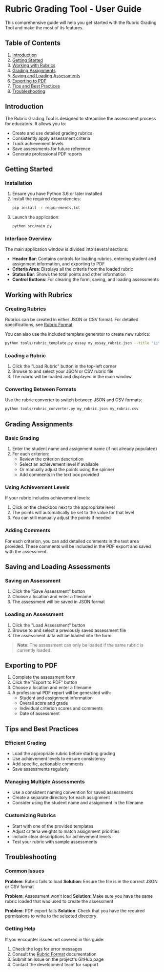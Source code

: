 # Rubric Grading Tool - User Guide

This comprehensive guide will help you get started with the Rubric Grading Tool and make the most of its features.

## Table of Contents

1. [Introduction](#introduction)
2. [Getting Started](#getting-started)
3. [Working with Rubrics](#working-with-rubrics)
4. [Grading Assignments](#grading-assignments)
5. [Saving and Loading Assessments](#saving-and-loading-assessments)
6. [Exporting to PDF](#exporting-to-pdf)
7. [Tips and Best Practices](#tips-and-best-practices)
8. [Troubleshooting](#troubleshooting)

## Introduction

The Rubric Grading Tool is designed to streamline the assessment process for educators. It allows you to:

- Create and use detailed grading rubrics
- Consistently apply assessment criteria
- Track achievement levels
- Save assessments for future reference
- Generate professional PDF reports

## Getting Started

### Installation

1. Ensure you have Python 3.6 or later installed
2. Install the required dependencies:
   ```bash
   pip install -r requirements.txt
   ```
3. Launch the application:
   ```bash
   python src/main.py
   ```

### Interface Overview

The main application window is divided into several sections:

- **Header Bar**: Contains controls for loading rubrics, entering student and assignment information, and exporting to PDF
- **Criteria Area**: Displays all the criteria from the loaded rubric
- **Status Bar**: Shows the total points and other information
- **Control Buttons**: For clearing the form, saving, and loading assessments

## Working with Rubrics

### Creating Rubrics

Rubrics can be created in either JSON or CSV format. For detailed specifications, see [Rubric Format](rubric_format.md).

You can also use the included template generator to create new rubrics:

```bash
python tools/rubric_template.py essay my_essay_rubric.json --title "Literary Analysis Essay"
```

### Loading a Rubric

1. Click the "Load Rubric" button in the top-left corner
2. Browse to and select your JSON or CSV rubric file
3. The rubric will be loaded and displayed in the main window

### Converting Between Formats

Use the rubric converter to switch between JSON and CSV formats:

```bash
python tools/rubric_converter.py my_rubric.json my_rubric.csv
```

## Grading Assignments

### Basic Grading

1. Enter the student name and assignment name (if not already populated)
2. For each criterion:
   - Review the criterion description
   - Select an achievement level if available
   - Or manually adjust the points using the spinner
   - Add comments in the text box provided

### Using Achievement Levels

If your rubric includes achievement levels:

1. Click on the checkbox next to the appropriate level
2. The points will automatically be set to the value for that level
3. You can still manually adjust the points if needed

### Adding Comments

For each criterion, you can add detailed comments in the text area provided. These comments will be included in the PDF export and saved with the assessment.

## Saving and Loading Assessments

### Saving an Assessment

1. Click the "Save Assessment" button
2. Choose a location and enter a filename
3. The assessment will be saved in JSON format

### Loading an Assessment

1. Click the "Load Assessment" button
2. Browse to and select a previously saved assessment file
3. The assessment data will be loaded into the form

> **Note**: The assessment can only be loaded if the same rubric is currently loaded.

## Exporting to PDF

1. Complete the assessment form
2. Click the "Export to PDF" button
3. Choose a location and enter a filename
4. A professional PDF report will be generated with:
   - Student and assignment information
   - Overall score and grade
   - Individual criterion scores and comments
   - Date of assessment

## Tips and Best Practices

### Efficient Grading

- Load the appropriate rubric before starting grading
- Use achievement levels to ensure consistency
- Add specific, actionable comments
- Save assessments regularly

### Managing Multiple Assessments

- Use a consistent naming convention for saved assessments
- Create a separate directory for each assignment
- Consider using the student name and assignment in the filename

### Customizing Rubrics

- Start with one of the provided templates
- Adjust criteria weights to match assignment priorities
- Include clear descriptions for achievement levels
- Test your rubric with sample assessments

## Troubleshooting

### Common Issues

**Problem**: Rubric fails to load
**Solution**: Ensure the file is in the correct JSON or CSV format

**Problem**: Assessment won't load
**Solution**: Make sure you have the same rubric loaded that was used to create the assessment

**Problem**: PDF export fails
**Solution**: Check that you have the required permissions to write to the selected directory

### Getting Help

If you encounter issues not covered in this guide:

1. Check the logs for error messages
2. Consult the [Rubric Format](rubric_format.md) documentation
3. Submit an issue on the project's GitHub page
4. Contact the development team for support